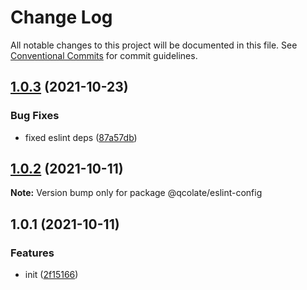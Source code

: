 # Change Log

All notable changes to this project will be documented in this file.
See [Conventional Commits](https://conventionalcommits.org) for commit guidelines.

## [1.0.3](https://github.com/qcolate/web-configs/compare/@qcolate/eslint-config@1.0.2...@qcolate/eslint-config@1.0.3) (2021-10-23)


### Bug Fixes

* fixed eslint deps ([87a57db](https://github.com/qcolate/web-configs/commit/87a57db08e86479d062d50648ad439ca6eb15423))





## [1.0.2](https://github.com/qcolate/web-configs/compare/@qcolate/eslint-config@1.0.1...@qcolate/eslint-config@1.0.2) (2021-10-11)

**Note:** Version bump only for package @qcolate/eslint-config





## 1.0.1 (2021-10-11)


### Features

* init ([2f15166](https://github.com/qcolate/web-configs/commit/2f15166f736522f62a4ba3a0e0c2df995fbf9b1e))
